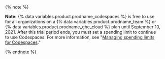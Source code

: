 {% note %}

**Note:** {% data variables.product.prodname_codespaces %} is free to use for all organizations on a {% data variables.product.prodname_team %} or {% data variables.product.prodname_ghe_cloud %} plan until September 10, 2021. After this trial period ends, you must set a spending limit to continue to use Codespaces. For more information, see "[Managing spending limits for Codespaces](/billing/managing-billing-for-github-codespaces/managing-spending-limits-for-codespaces)."

{% endnote %}
